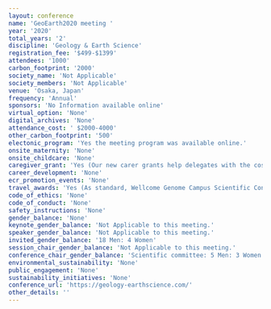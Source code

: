 ```yaml
---
layout: conference 
name: 'GeoEarth2020 meeting '
year: '2020'
total_years: '2'
discipline: 'Geology & Earth Science'
registration_fee: '$499-$1399'
attendees: '1000'
carbon_footprint: '2000'
society_name: 'Not Applicable'
society_members: 'Not Applicable'
venue: 'Osaka, Japan'
frequency: 'Annual'
sponsors: 'No Information available online'
virtual_option: 'None'
digital_archives: 'None'
attendance_cost: ' $2000-4000'
other_carbon_footprint: '500'
electonic_program: 'Yes the meeting program was available online.'
onsite_maternity: 'None'
onsite_childcare: 'None'
caregiver_grant: 'Yes (Our new carer grants help delegates with the costs of caring for children or dependent family members while attending our Wellcome Genome Campus events. The grants can be used to pay for childcare/care at home (e.g. babysitter, carer) or at a registered provider while the delegate is at the event. For terms and conditions and to apply for a carer grant, please download the Carer Grant application form below.)'
career_development: 'None'
ecr_promotion_events: 'None'
travel_awards: 'Yes (As standard, Wellcome Genome Campus Scientific Conferences offers a limited number of registration bursaries are available for PhD students to attend our conferences, covering up to 50percent of the registration fee. Sometimes extra bursaries are made possible by conference sponsors.)'
code_of_ethics: 'None'
code_of_conduct: 'None'
safety_instructions: 'None'
gender_balance: 'None'
keynote_gender_balance: 'Not Applicable to this meeting.'
speaker_gender_balance: 'Not Applicable to this meeting.'
invited_gender_balance: '18 Men: 4 Women'
session_chair_gender_balance: 'Not Applicable to this meeting.'
conference_chair_gender_balance: 'Scientific committee: 5 Men: 3 Women'
environmental_sustainability: 'None'
public_engagement: 'None'
sustainability_initiatives: 'None'
conference_url: 'https://geology-earthscience.com/'
other_details: ''
---
```

